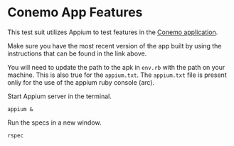 # Conemo App Features

This test suit utilizes Appium to test features in the
[Conemo application](https://github.com/cbitstech/conemo_app).

Make sure you have the most recent version of the app built by using the
instructions that can be found in the link above.

You will need to update the path to the apk in `env.rb` with the path on your
machine. This is also true for the `appium.txt`. The `appium.txt` file is
present onliy for the use of the appium ruby console (arc).

Start Appium server in the terminal.

```
appium &
```

Run the specs in a new window.

```
rspec
```
